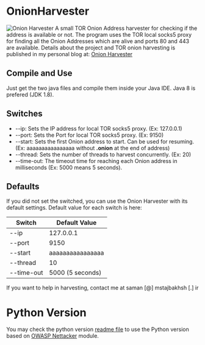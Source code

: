 # OnionHarvester
![Onion Harvester](https://mstajbakhsh.ir/wp-content/uploads/2017/11/Spy-Services.jpg)
A small TOR Onion Address harvester for checking if the address is available or not. The program uses the TOR local socks5 proxy for finding all the Onion Addresses which are alive and ports 80 and 443 are available.
Details about the project and TOR onion harvesting is published in my personal blog at: [Onion Harvester]

## Compile and Use
Just get the two java files and compile them inside your Java IDE. Java 8 is prefered (JDK 1.8). 

## Switches
* --ip: Sets the IP address for local TOR socks5 proxy. (Ex: 127.0.0.1)
* --port: Sets the Port for local TOR socks5 proxy. (Ex: 9150)
* --start: Sets the first Onion address to start. Can be used for resuming. (Ex: aaaaaaaaaaaaaaaa without **.onion** at the end of address)
* --thread: Sets the number of threads to harvest concurrently. (Ex: 20)
* --time-out: The timeout time for reaching each Onion address in milliseconds (Ex: 5000 means 5 seconds).

## Defaults
If you did not set the switched, you can use the Onion Harvester with its default settings. Default value for each switch is here:

| Switch | Default Value |
| ------ | ------ |
| --ip | 127.0.0.1 |
| --port | 9150 |
| --start | aaaaaaaaaaaaaaaa |
| --thread | 10 |
| --time-out | 5000 (5 seconds) |

If you want to help in harvesting, contact me at saman \[@\] mstajbakhsh \[.\] ir

[Onion Harvester]: <https://mstajbakhsh.ir/onion-harvester-first-step-tor-search-engines>

# Python Version
You may check the python version [readme file](https://github.com/mirsamantajbakhsh/OnionHarvester/blob/master/python_version_readme.md) to use the Python version based on [OWASP Nettacker](https://github.com/viraintel/OWASP-Nettacker) module.